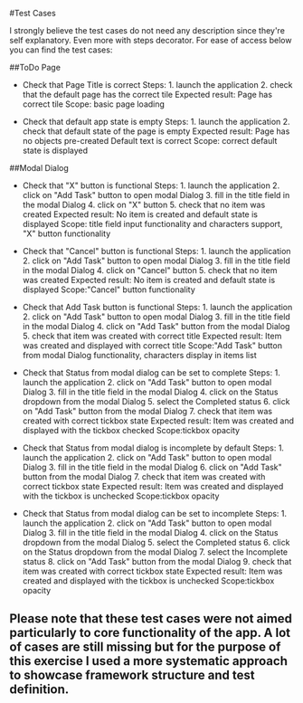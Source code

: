 #Test Cases

I strongly believe the test cases do not need any description since they're self explanatory. Even more with steps decorator.
For ease of access below you can find the test cases:

##ToDo Page
* Check that Page Title is correct
    Steps:
        1. launch the application
        2. check that the default page has the correct tile
    Expected result:
        Page has correct tile
    Scope: basic page loading

* Check that default app state is empty
    Steps:
        1. launch the application
        2. check that default state of the page is empty
    Expected result:
        Page has no objects pre-created
        Default text is correct
    Scope: correct default state is displayed

##Modal Dialog
* Check that "X" button is functional
    Steps:
        1. launch the application
        2. click on "Add Task" button to open modal Dialog
        3. fill in the title field in the modal Dialog
        4. click on "X" button
        5. check that no item was created
    Expected result:
        No item is created and default state is displayed
    Scope: title field input functionality and characters support, "X" button functionality

* Check that "Cancel" button is functional
    Steps:
        1. launch the application
        2. click on "Add Task" button to open modal Dialog
        3. fill in the title field in the modal Dialog
        4. click on "Cancel" button
        5. check that no item was created
    Expected result:
        No item is created and default state is displayed
    Scope:"Cancel" button functionality


* Check that Add Task button is functional
    Steps:
        1. launch the application
        2. click on "Add Task" button to open modal Dialog
        3. fill in the title field in the modal Dialog
        4. click on "Add Task" button from the modal Dialog
        5. check that item was created with correct title
    Expected result:
        Item was created and displayed with correct title
    Scope:"Add Task" button from modal Dialog functionality, characters display in items list

* Check that Status from modal dialog can be set to complete
    Steps:
        1. launch the application
        2. click on "Add Task" button to open modal Dialog
        3. fill in the title field in the modal Dialog
        4. click on the Status dropdown from the modal Dialog
        5. select the Completed status
        6. click on "Add Task" button from the modal Dialog
        7. check that item was created with correct tickbox state
    Expected result:
        Item was created and displayed with the tickbox checked
    Scope:tickbox opacity 

* Check that Status from modal dialog is incomplete by default
    Steps:
        1. launch the application
        2. click on "Add Task" button to open modal Dialog
        3. fill in the title field in the modal Dialog
        6. click on "Add Task" button from the modal Dialog
        7. check that item was created with correct tickbox state
    Expected result:
        Item was created and displayed with the tickbox is unchecked
    Scope:tickbox opacity 


* Check that Status from modal dialog can be set to incomplete
    Steps:
        1. launch the application
        2. click on "Add Task" button to open modal Dialog
        3. fill in the title field in the modal Dialog
        4. click on the Status dropdown from the modal Dialog
        5. select the Completed status
        6. click on the Status dropdown from the modal Dialog
        7. select the Incomplete status
        8. click on "Add Task" button from the modal Dialog
        9. check that item was created with correct tickbox state
    Expected result:
        Item was created and displayed with the tickbox is unchecked
    Scope:tickbox opacity 

## Please note that these test cases were not aimed particularly to core functionality of the app. A lot of cases are still missing but for the purpose of this exercise I used a more systematic approach to showcase framework structure and test definition.